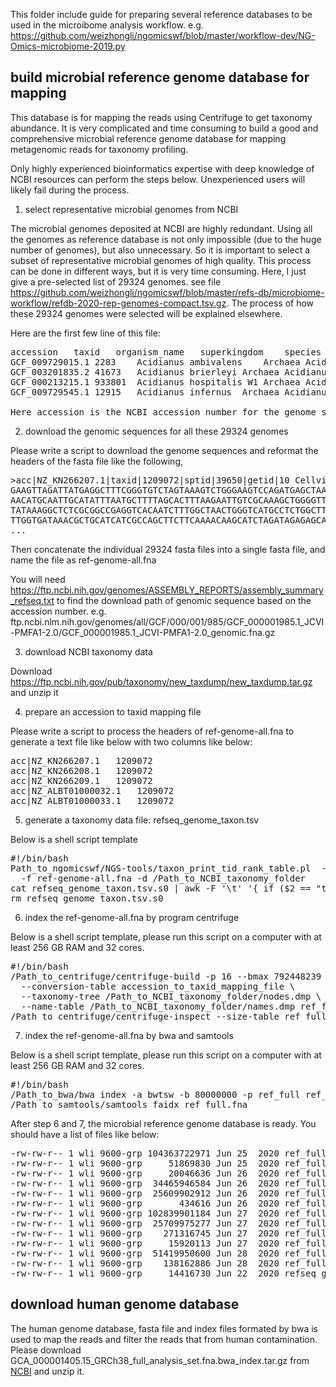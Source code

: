 This folder include guide for preparing several reference databases to be used
in the microibome analysis workflow. e.g.
https://github.com/weizhongli/ngomicswf/blob/master/workflow-dev/NG-Omics-microbiome-2019.py

## build microbial reference genome database for mapping
This database is for mapping the reads using Centrifuge to get taxonomy abundance.
It is very complicated and time consuming to build a good and comprehensive
microbial reference genome database for mapping metagenomic reads for taxonomy
profiling.

Only highly experienced bioinformatics expertise with deep knowledge of NCBI
resources can perform the steps below. Unexperienced users will likely fail
during the process.

1. select representative microbial genomes from NCBI
 
The microbial genomes deposited at NCBI are highly redundant. Using all the genomes as
reference database is not only impossible (due to the huge number of genomes), but also 
unnecessary. So it is important to select a subset of representative microbial genomes of
high quality. This process can be done in different ways, but it is very time consuming.
Here, I just give a pre-selected list of 29324 genomes. see file
https://github.com/weizhongli/ngomicswf/blob/master/refs-db/microbiome-workflow/refdb-2020-rep-genomes-compact.tsv.gz.
The process of how these 29324 genomes were selected will be explained elsewhere.


Here are the first few line of this file:
<pre>
accession	taxid	organism_name	superkingdom	species	species_ti	genus	genus_ti
GCF_009729015.1	2283	Acidianus ambivalens	Archaea	Acidianus ambivalens	2283	Acidianus	12914
GCF_003201835.2	41673	Acidianus brierleyi	Archaea	Acidianus brierleyi	41673	Acidianus	12914
GCF_000213215.1	933801	Acidianus hospitalis W1	Archaea	Acidianus hospitalis	563177	Acidianus	12914
GCF_009729545.1	12915	Acidianus infernus	Archaea	Acidianus infernus	12915	Acidianus	12914

Here accession is the NCBI accession number for the genome sequence of the a species or strain
</pre>

2. download the genomic sequences for all these 29324 genomes 

Please write a script to download the genome sequences and reformat the headers of
the fasta file like the following, 
<pre>
>acc|NZ_KN266207.1|taxid|1209072|sptid|39650|getid|10 Cellvibrio mixtus subsp. mixtus J3-8 Scaffold1, whole genome shotgun sequence
GAAGTTAGATTATGAGGCTTTCGGGTGTCTAGTAAAGTCTGGGAAGTCCAGATGAGCTAAAGTTACGAACCCGCTTTACT
AACATGCAATTGCATATTTAATGCTTTTAGCACTTTAAGAATTGTCGCAAAGCTGGGGTTTCCTTCGCCGGATAACGCTT
TATAAAGGCTCTCGCGGCCGAGGTCACAATCTTTGGCTAACTGGGTCATGCCTCTGGCTTTAGCAACATTGCCTAATGCT
TTGGTGATAAACGCTGCATCATCGCCAGCTTCTTCAAAACAAGCATCTAGATAGAGAGCAATATCCTCTTCAGATTTTAA
...
</pre>
Then concatenate the individual 29324 fasta files into a single fasta file, and name
the file as ref-genome-all.fna

You will need https://ftp.ncbi.nih.gov/genomes/ASSEMBLY_REPORTS/assembly_summary_refseq.txt
to find the download path of genomic sequence based on the accession number. e.g.
ftp.ncbi.nlm.nih.gov/genomes/all/GCF/000/001/985/GCF_000001985.1_JCVI-PMFA1-2.0/GCF_000001985.1_JCVI-PMFA1-2.0_genomic.fna.gz

3. download NCBI taxonomy data 

Download https://ftp.ncbi.nih.gov/pub/taxonomy/new_taxdump/new_taxdump.tar.gz and unzip it

4. prepare an accession to taxid mapping file 

Please write a script to process the headers of ref-genome-all.fna to generate a
text file like below with two columns like below:
<pre>
acc|NZ_KN266207.1	1209072
acc|NZ_KN266208.1	1209072
acc|NZ_KN266209.1	1209072
acc|NZ_ALBT01000032.1	1209072
acc|NZ_ALBT01000033.1	1209072
</pre>

5. generate a taxonomy data file: refseq_genome_taxon.tsv 

Below is a shell script template
<pre>
#!/bin/bash
Path_to_ngomicswf/NGS-tools/taxon_print_tid_rank_table.pl  -o refseq_genome_taxon.tsv.s0 \
  -f ref-genome-all.fna -d /Path_to_NCBI_taxonomy_folder
cat refseq_genome_taxon.tsv.s0 | awk -F '\t' '{ if ($2 == "toprank" || $2=="rank") {print} }' > refseq_genome_taxon.tsv
rm refseq_genome_taxon.tsv.s0
</pre>

6. index the ref-genome-all.fna by program centrifuge 

Below is a shell script template, please run this script on a computer with
at least 256 GB RAM and 32 cores.
<pre>
#!/bin/bash
/Path_to_centrifuge/centrifuge-build -p 16 --bmax 792448239 --dcv 1024 \
  --conversion-table accession_to_taxid_mapping_file \
  --taxonomy-tree /Path_to_NCBI_taxonomy_folder/nodes.dmp \
  --name-table /Path_to_NCBI_taxonomy_folder/names.dmp ref_full.fna ref_full 
/Path_to_centrifuge/centrifuge-inspect --size-table ref_full > ref_full.taxid.len
</pre>

7. index the ref-genome-all.fna by bwa and samtools 

Below is a shell script template, please run this script on a computer with
at least 256 GB RAM and 32 cores.
<pre>
#!/bin/bash
/Path_to_bwa/bwa index -a bwtsw -b 80000000 -p ref_full ref_full.fna
/Path_to_samtools/samtools faidx ref_full.fna
</pre>

After step 6 and 7, the microbial reference genome database is ready. You should have a
list of files like below:
<pre>
-rw-rw-r-- 1 wli 9600-grp 104363722971 Jun 25  2020 ref_full.fna
-rw-rw-r-- 1 wli 9600-grp     51869830 Jun 25  2020 ref_full.3.cf
-rw-rw-r-- 1 wli 9600-grp     20046636 Jun 26  2020 ref_full.4.cf
-rw-rw-r-- 1 wli 9600-grp  34465946584 Jun 26  2020 ref_full.1.cf
-rw-rw-r-- 1 wli 9600-grp  25609902912 Jun 26  2020 ref_full.2.cf
-rw-rw-r-- 1 wli 9600-grp       434616 Jun 26  2020 ref_full.taxid.len
-rw-rw-r-- 1 wli 9600-grp 102839901184 Jun 27  2020 ref_full.bwt
-rw-rw-r-- 1 wli 9600-grp  25709975277 Jun 27  2020 ref_full.pac
-rw-rw-r-- 1 wli 9600-grp    271316745 Jun 27  2020 ref_full.ann
-rw-rw-r-- 1 wli 9600-grp     15920113 Jun 27  2020 ref_full.amb
-rw-rw-r-- 1 wli 9600-grp  51419950600 Jun 28  2020 ref_full.sa
-rw-rw-r-- 1 wli 9600-grp    138162886 Jun 28  2020 ref_full.fna.fai
-rw-rw-r-- 1 wli 9600-grp     14416730 Jun 22  2020 refseq_genome_taxon.tsv
</pre>

## download human genome database
The human genome database, fasta file and index files formated by bwa is
used to map the reads and filter the reads that from human contamination.
Please download GCA_000001405.15_GRCh38_full_analysis_set.fna.bwa_index.tar.gz from [NCBI](https://ftp.ncbi.nih.gov/genomes/refseq/vertebrate_mammalian/Homo_sapiens/all_assembly_versions/GCF_000001405.26_GRCh38/GRCh38_major_release_seqs_for_alignment_pipelines/) and unzip it.


